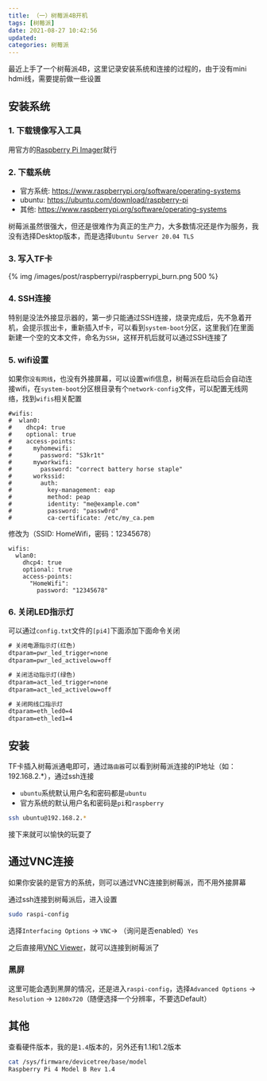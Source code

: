 ```yaml
---
title: （一）树莓派4B开机
tags: [树莓派]
date: 2021-08-27 10:42:56
updated: 
categories: 树莓派
---
```


最近上手了一个树莓派4B，这里记录安装系统和连接的过程的，由于没有mini hdmi线，需要提前做一些设置

<!-- more -->

## 安装系统

### 1. 下载镜像写入工具

用官方的[Raspberry Pi Imager](https://www.raspberrypi.org/software)就行

### 2. 下载系统

* 官方系统: https://www.raspberrypi.org/software/operating-systems
* ubuntu: https://ubuntu.com/download/raspberry-pi
* 其他: https://www.raspberrypi.org/software/operating-systems

树莓派虽然很强大，但还是很难作为真正的生产力，大多数情况还是作为服务，我没有选择Desktop版本，而是选择`Ubuntu Server 20.04 TLS`

### 3. 写入TF卡

{% img /images/post/raspberrypi/raspberrypi_burn.png 500 %}


### 4. SSH连接

特别是没法外接显示器的，第一步只能通过SSH连接，烧录完成后，先不急着开机，会提示拔出卡，重新插入tf卡，可以看到`system-boot`分区，这里我们在里面新建一个空的文本文件，命名为`SSH`，这样开机后就可以通过SSH连接了

### 5. wifi设置

如果你`没有网线`，也没有外接屏幕，可以设置wifi信息，树莓派在启动后会自动连接wifi，在`system-boot`分区根目录有个`network-config`文件，可以配置无线网络，找到`wifis`相关配置

```
#wifis:
#  wlan0:
#    dhcp4: true
#    optional: true
#    access-points:
#      myhomewifi:
#        password: "S3kr1t"
#      myworkwifi:
#        password: "correct battery horse staple"
#      workssid:
#        auth:
#          key-management: eap
#          method: peap
#          identity: "me@example.com"
#          password: "passw0rd"
#          ca-certificate: /etc/my_ca.pem
```
修改为（SSID: HomeWifi，密码：12345678）
```
wifis:
  wlan0:
    dhcp4: true
    optional: true
    access-points:
      "HomeWifi":
        password: "12345678"
```

### 6. 关闭LED指示灯

可以通过`config.txt`文件的`[pi4]`下面添加下面命令关闭

```txt
# 关闭电源指示灯(红色)
dtparam=pwr_led_trigger=none
dtparam=pwr_led_activelow=off

# 关闭活动指示灯(绿色)
dtparam=act_led_trigger=none
dtparam=act_led_activelow=off

# 关闭网线口指示灯
dtparam=eth_led0=4
dtparam=eth_led1=4
```

## 安装

TF卡插入树莓派通电即可，通过`路由器`可以看到树莓派连接的IP地址（如：192.168.2.*），通过ssh连接

* `ubuntu`系统默认用户名和密码都是`ubuntu`
* 官方系统的默认用户名和密码是`pi`和`raspberry`

```sh
ssh ubuntu@192.168.2.*
```

接下来就可以愉快的玩耍了

## 通过VNC连接

如果你安装的是官方的系统，则可以通过VNC连接到树莓派，而不用外接屏幕

通过ssh连接到树莓派后，进入设置

```sh
sudo raspi-config
```

选择`Interfacing Options` -> `VNC`-> （询问是否enabled）`Yes`


之后直接用[VNC Viewer](https://www.realvnc.com/en/connect/download/viewer/)，就可以连接到树莓派了


### 黑屏

这里可能会遇到黑屏的情况，还是进入`raspi-config`，选择`Advanced Options` -> `Resolution` -> `1280x720`（随便选择一个分辨率，不要选Default）

## 其他

查看硬件版本，我的是`1.4`版本的，另外还有1.1和1.2版本

```sh
cat /sys/firmware/devicetree/base/model
Raspberry Pi 4 Model B Rev 1.4
```